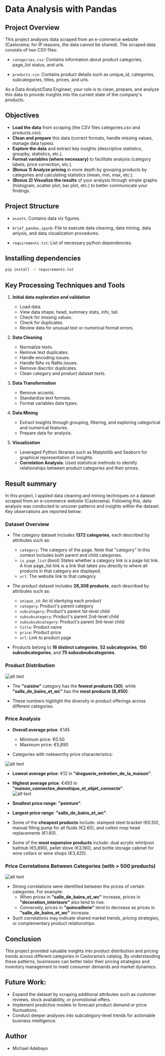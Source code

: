 # **Data Analysis with Pandas**

## Project Overview

This project analyses data scraped from an e-commerce website (Castorama; for IP reasons, the data cannot be shared). The scraped data consists of two CSV files:

- `categories.csv`: Contains information about product categories, page_list status, and urls.

- `products.csv`: Contains product details such as unique_id, categories, subcategories, titles, prices, and urls.

As a Data Analyst/Data Engineer, your role is to clean, prepare, and analyze this data to provide insights into the current state of the company's products.

## Objectives  

- **Load the data** from scraping (the CSV files categories.csv and products.csv).  
- **Clean and prepare** this data (correct formats, handle missing values, manage data types).  
- **Explore the data** and extract key insights (descriptive statistics, groupby, statistics, etc.).  
- **Format variables (where necessary)** to facilitate analysis (category labels, price correction, etc.).  
- **(Bonus 1) Analyze pricing** in more depth by grouping products by categories and calculating statistics (mean, min, max, etc.).  
- **(Bonus 2) Visualize the results** of your analysis through simple graphs (histogram, scatter plot, bar plot, etc.) to better communicate your findings. 

## Project Structure

* `assets`: Contains data viz figures.

* `brief_pandas.ipynb`: File to execute data cleaning, data mining, data anlysis, and data vizualization procedures. 

* `requirements.txt`: List of necessary python dependencies.

## Installing dependencies
```bash
pip install -r requirements.txt
```

## Key Processing Techniques and Tools
1. **Initial data exploration and validation**
   - Load data.
   - View data shape, head, summary stats, info, tail.
   - Check for missing values.
   - Check for duplicates.
   - Review data for unusual text or numerical format errors.

2. **Data Cleaning**
   - Normalize texts.
   - Remove text duplicates.
   - Handle encoding issues.
   - Handle NAs vs NaNs issues.
   - Remove diacritic duplicates.
   - Clean category and product dataset texts.

3. **Data Transformation**
   - Remove accents.
   - Standardize text formats.
   - Format variables data types.

4. **Data Mining**
   - Extract insights through grouping, filtering, and exploring categorical and numerical features.
   - Prepare data for analysis.

5. **Visualization**
   - Leveraged Python libraries such as Matplotlib and Seaborn for graphical representation of insights.
   - **Correlation Analysis**: Used statistical methods to identify relationships between product categories and their prices.


## Result summary

In this project, I applied data cleaning and mining techniques on a dataset scraped from an e-commerce website (Castorama). Following this, data analysis was conducted to uncover patterns and insights within the dataset. Key observations are reported below:

### **Dataset Overview**

- The category dataset includes **1372 categories**, each described by attributes such as:
  - `category`: The category of the page. Note that "category" in this context includes both parent and child categories. 
  - `is_page_list`:(bool) States whether a category link is a page list link. A true page_list link is a link that takes you directly to where all products in that category are displayed. 
  - `url`: The website link to that category

- The product dataset includes **28,308 products**, each described by attributes such as:
  - `unique_id`: An id identying each product
  - `category`: Product's parent category
  - `subcategory`: Product's parent 1st-level child
  - `subsubcategory`: Product's parent 2nd-level child
  - `subsubsubcategory`: Product's parent 3rd-level child
  - `title`: Product name
  - `price`: Product price
  - `url`: Link to product page

- Products belong to **16 distinct categories**, **52 subcategories**, **150 subsubcategories**, and **75	subsubsubcategories**.

### **Product Distribution**
![alt text](assets/number_of_products_by_category.png)
- The **"cuisine"** category has the **fewest products (30)**, while **"salle_de_bains_et_wc"** has the **most products (8,450)**.

- These numbers highlight the diversity in product offerings across different categories.

### **Price Analysis**
- **Overall average price**: €145  
  - Minimum price: €0.50  
  - Maximum price: €5,890

- Categories with noteworthy price characteristics:

![alt text](assets/mean_and_std_by_category.png)

  - **Lowest average price**: €12 in **"droguerie_entretien_de_la_maison"**.  
  - **Highest average price**: €493 in **"maison_connectee_domotique_et_objet_connecte"**.  
  ![alt text](assets/price_range_by_category.png)

  - **Smallest price range**: **"peinture"**.  
  - **Largest price range**: **"salle_de_bains_et_wc"**.

  - Some of the **cheapest products** include: stamped steel bracket (€0.50), manual filling pump for all fluids (€2.60), and cotton mop head replacements (€1.60).
  - Some of the **most expensive products** include: dual acrylic whirlpool bathtub (€5,890), pellet stove (€3,190), and bottle storage cabinet for wine cellars or wine shops (€3,425).


### **Price Correlations Between Categories (with > 500 products)**

![alt text](assets/heatmap_of_corr_matrix.png)

- Strong correlations were identified between the prices of certain categories. For example:
  - When prices in **"salle_de_bains_et_wc"** increase, prices in **"decoration_interieure"** also tend to rise.
  - Conversely, prices in **"quincaillerie"** tend to decrease as prices in **"salle_de_bains_et_wc"** increase.
- Such correlations may indicate shared market trends, pricing strategies, or complementary product relationships.


## **Conclusion**
This project provided valuable insights into product distribution and pricing trends across different categories in Castorama’s catalog. By understanding these patterns, businesses can better tailor their pricing strategies and inventory management to meet consumer demands and market dynamics.


## **Future Work**:
- Expand the dataset by scraping additional attributes such as customer reviews, stock availability, or promotional offers.
- Implement predictive models to forecast product demand or price fluctuations.
- Conduct deeper analyses into subcategory-level trends for actionable business intelligence.

## Author

- Michael Adebayo